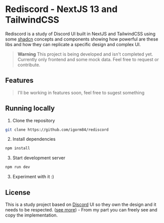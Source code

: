 # Rediscord - NextJS 13 and TailwindCSS

Rediscord is a study of Discord UI built in NextJS and TailwindCSS using some [shadcn](https://ui.shadcn.com/) concepts and components showing how powerful are these libs and how they can replicate a specific design and complex UI.

> **Warning**
> This project is being developed and isn't completed yet.
> Currently only frontend and some mock data.
> Feel free to request or contribute.
## Features
> I'll be working in features soon, feel free to sugest something
## Running locally

1. Clone the repository

```bash
git clone https://github.com/igorm84/rediscord
```

2. Install dependencies

```bash
npm install
```

3. Start development server

```bash
npm run dev
```

3. Experiment with it :)

## License
This is a study project based on [Discord](discord.com) UI so they own the design and it needs to be respected. ([see more](discord.com/terms)) - From my part you can freely see and copy the implementation.